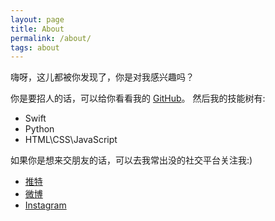 ```yaml
---
layout: page
title: About
permalink: /about/
tags: about
---
```


嗨呀，这儿都被你发现了，你是对我感兴趣吗？

你是要招人的话，可以给你看看我的 [GitHub](https://github.com/fyl00)。
然后我的技能树有:

- Swift
- Python
- HTML\CSS\JavaScript

如果你是想来交朋友的话，可以去我常出没的社交平台关注我:)

- [推特](https://twitter.com/fyl00)
- [微博](https://weibo.com/fyl00)
- [Instagram](https://Instagram.com/fyl00)

